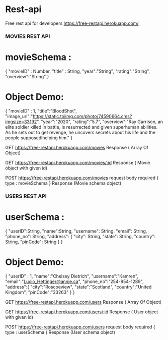 # Rest-api
Free rest api for developers
https://free-restapi.herokuapp.com/

### MOVIES REST API
# movieSchema : 
{
    "movieID" : Number,
    "title" : String,
    "year":"String",
    "rating":"String",
    "overview":"String"
}
# Object Demo:
{
    "movieID" : 1,
    "title":"BloodShot",
    "image_url":"https://static.toiimg.com/photo/74590664.cms?imgsize=33192",
    "year":"2020",
    "rating":"5.7",
    "overview":"Ray Garrison, an elite soldier killed in battle, is resurrected and given superhuman       abilities. As  he sets out to get revenge, he uncovers secrets about his life and the people supposedlhelping him."
}

 GET   https://free-restapi.herokuapp.com/movies
 Response ( Array Of Object)

 GET   https://free-restapi.herokuapp.com/movies/:id
 Response ( Movie object with given id)

 POST     https://free-restapi.herokuapp.com/movies
 request body required { type : movieSchema }
 Response (Movie schema object)



### USERS REST API
# userSchema : 
{
    "userID":String, 
    "name":String,
    "username": String,
    "email": String,
    "phone_no": String,
    "address": {
        "city": String,
        "state": String,
        "country": String,
        "pinCode": String
    }
}
# Object Demo:
{
    "userID" : 1,
    "name":"Chelsey Dietrich",
    "username":"Kamren",
    "email":"Lucio_Hettinger@annie.ca",
    "phone_no":"254-954-1289",
    "address":{
        "city":"Roscoeview",
        "state":"Scotland",
        "country":"United Kingdom",
        "pinCode":"33263"
    }
}

 GET   https://free-restapi.herokuapp.com/users
 Response ( Array Of Object)

 GET   https://free-restapi.herokuapp.com/users/:id
 Response ( User object with given id)

 POST     https://free-restapi.herokuapp.com/users
 request body required { type : userSchema }
 Response (User schema object)

